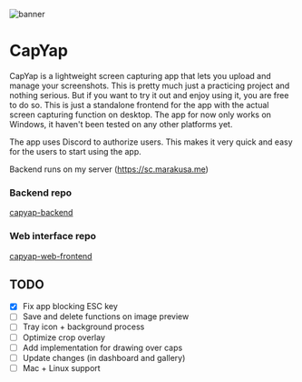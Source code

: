 ![banner](https://github.com/user-attachments/assets/6af2d4fb-ee7a-41a1-906a-9baba46fbe36)


# CapYap
CapYap is a lightweight screen capturing app that lets you upload and manage your screenshots. This is pretty much just a practicing project and nothing serious. But if you want to try it out and enjoy using it, you are free to do so. This is just a standalone frontend for the app with the actual screen capturing function on desktop. The app for now only works on Windows, it haven't been tested on any other platforms yet.

The app uses Discord to authorize users. This makes it very quick and easy for the users to start using the app.

Backend runs on my server (https://sc.marakusa.me)

### Backend repo
[capyap-backend](https://github.com/Marakusa/capyap-backend)

### Web interface repo
[capyap-web-frontend](https://github.com/Marakusa/capyap-web-frontend)

## TODO
- [x] Fix app blocking ESC key
- [ ] Save and delete functions on image preview
- [ ] Tray icon + background process
- [ ] Optimize crop overlay
- [ ] Add implementation for drawing over caps
- [ ] Update changes (in dashboard and gallery)
- [ ] Mac + Linux support
